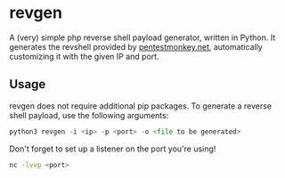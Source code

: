 # revgen
A (very) simple php reverse shell payload generator, written in Python. It generates the revshell provided by [pentestmonkey.net](https://pentestmonkey.net/tools/web-shells/php-reverse-shell), automatically customizing it with the given IP and port.

## Usage
revgen does not require additional pip packages. To generate a reverse shell payload, use the following arguments:

```py
python3 revgen -i <ip> -p <port> -o <file to be generated>
```
Don't forget to set up a listener on the port you're using!
```sh
nc -lvvp <port>
```
